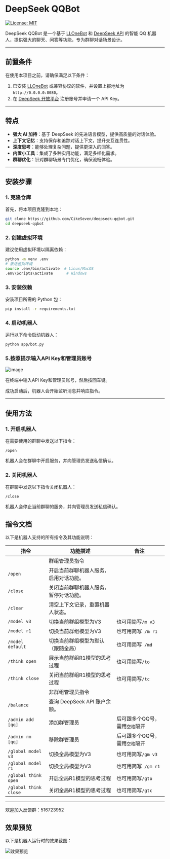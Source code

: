 # DeepSeek QQBot

[![License: MIT](https://img.shields.io/badge/License-MIT-yellow.svg)](https://opensource.org/licenses/MIT)

DeepSeek QQBot 是一个基于 [LLOneBot](https://github.com/LLOneBot/LLOneBot) 和 [DeepSeek API](https://platform.deepseek.com/) 的智能 QQ 机器人，提供强大的聊天、问答等功能，专为群聊对话场景设计。

---

## 前置条件

在使用本项目之前，请确保满足以下条件：
1. 已安装 [LLOneBot](https://github.com/LLOneBot/LLOneBot) 或兼容协议的软件，并设置上报地址为 `http://0.0.0.0:8080`。
2. 在 [DeepSeek 开放平台](https://platform.deepseek.com/) 注册账号并申请一个 API Key。

---

## 特点

- **强大 AI 加持**：基于 DeepSeek 的先进语言模型，提供高质量的对话体验。
- **上下文记忆**：支持保存和追踪对话上下文，提升交互连贯性。
- **深度思考**：能够处理复杂问题，提供更深入的回答。
- **内置小工具**：集成了多种实用功能，满足多样化需求。
- **群聊优化**：针对群聊场景专门优化，确保流畅体验。

---

## 安装步骤

### 1. 克隆仓库
首先，将本项目克隆到本地：
```bash
git clone https://github.com/CikeSeven/deepseek-qqbot.git
cd deepseek-qqbot
```

### 2. 创建虚拟环境
建议使用虚拟环境以隔离依赖：
```bash
python -m venv .env
# 激活虚拟环境
source .env/bin/activate  # Linux/MacOS
.env\Scripts\activate      # Windows
```

### 3. 安装依赖
安装项目所需的 Python 包：
```bash
pip install -r requirements.txt
```

### 4. 启动机器人
运行以下命令启动机器人：
```bash
python app/bot.py
```

### 5.按照提示输入API Key和管理员账号
![image](https://github.com/user-attachments/assets/d1c021a9-67f2-47d2-a425-9b6440460664)

在终端中输入API Key和管理员账号，然后按回车键。


成功启动后，机器人会开始监听消息并响应指令。

---

## 使用方法

### 1. 开启机器人
在需要使用的群聊中发送以下指令：
```
/open
```
机器人会在群聊中开启服务，并向管理员发送私信确认。

### 2. 关闭机器人
在群聊中发送以下指令关闭机器人：
```
/close
```
机器人会停止当前群聊的服务，并向管理员发送私信确认。


## 指令文档

以下是机器人支持的所有指令及其功能说明：

| 指令        | 功能描述                                   | 备注      |
|-------------|------------------------------------------|---------------|
|             | 群组管理员指令       
| `/open`     | 开启当前群聊机器人服务，启用对话功能。          |      |
| `/close`    | 关闭当前群聊机器人服务，暂停对话功能。          |      |
| `/clear`    | 清空上下文记录，重置机器人状态。            |      |
| `/model v3` | 切换当前群组模型为V3                      | 也可用简写`/m v3`|
| `/model r1`  | 切换当前群组模型为V3                     | 也可用简写` /m r1` |
| `/model default`  | 切换当前群组模型为默认（跟随全局）    | 也可用简写` /md` |
| `/think open`  | 展示当前群组R1模型的思考过程              | 也可用简写`/to`       |
| `/think close`  | 关闭当前群组R1模型的思考过程              | 也可用简写`/tc`       |
|            | 非群组管理员指令
| `/balance`  | 查询 DeepSeek API 账户余额。             |     |
| `/admin add [qq]`  | 添加群管理员             |    后可跟多个QQ号，需用`空格`隔开|
| `/admin rm [qq]`  | 移除群管理员             |    后可跟多个QQ号，需用`空格`隔开|
| `/global model v3` | 切换全局模型为V3                      | 也可用简写`/gm v3`|
| `/global model r1`  | 切换全局模型为V3                     | 也可用简写` /gm r1` |
| `/global think open`  | 开启全局R1模型的思考过程              | 也可用简写`/gto`       |
| `/global think close`  | 关闭全局R1模型的思考过程              | 也可用简写`/gtc`       |

---

欢迎加入反馈群：516723952

## 效果预览

以下是机器人运行时的效果截图：

![效果预览](https://github.com/user-attachments/assets/f6839acf-f99e-4308-900f-635c6cd27082)

